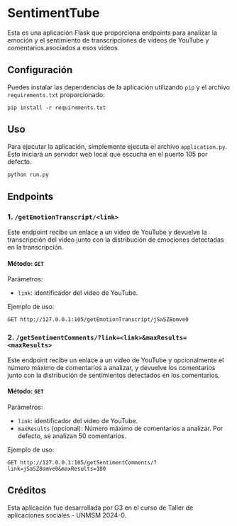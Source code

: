 # SentimentTube

Esta es una aplicación Flask que proporciona endpoints para analizar la emoción y el sentimiento de transcripciones de videos de YouTube y comentarios asociados a esos videos.

## Configuración

Puedes instalar las dependencias de la aplicación utilizando `pip` y el archivo `requirements.txt` proporcionado:

```
pip install -r requirements.txt
```

## Uso

Para ejecutar la aplicación, simplemente ejecuta el archivo `application.py`. Esto iniciará un servidor web local que escucha en el puerto 105 por defecto.

```bash
python run.py
```

## Endpoints

### 1. `/getEmotionTranscript/<link>`

Este endpoint recibe un enlace a un video de YouTube y devuelve la transcripción del video junto con la distribución de emociones detectadas en la transcripción.

#### Método: `GET`

Parámetros:
- `link`: identificador del video de YouTube.

Ejemplo de uso:
```
GET http://127.0.0.1:105/getEmotionTranscript/jSaSZ8omve0
```

### 2. `/getSentimentComments/?link=<link>&maxResults=<maxResults>`

Este endpoint recibe un enlace a un video de YouTube y opcionalmente el número máximo de comentarios a analizar, y devuelve los comentarios junto con la distribución de sentimientos detectados en los comentarios.

#### Método: `GET`

Parámetros:
- `link`: identificador del video de YouTube.
- `maxResults` (opcional): Número máximo de comentarios a analizar. Por defecto, se analizan 50 comentarios.

Ejemplo de uso:
```
GET http://127.0.0.1:105/getSentimentComments/?link=jSaSZ8omve0&maxResults=100
```

## Créditos

Esta aplicación fue desarrollada por G3 en el curso de Taller de aplicaciones sociales - UNMSM 2024-0.
